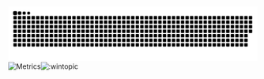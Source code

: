 
![](https://raw.githubusercontent.com/wintopic/wintopic/main/assets/github-contribution-grid-snake.svg)
![Metrics](https://metrics.lecoq.io/wintopic?template=classic&config.timezone=Asia%2FShanghai)![:wintopic](https://count.getloli.com/get/@wintopic?theme=gelbooru)
